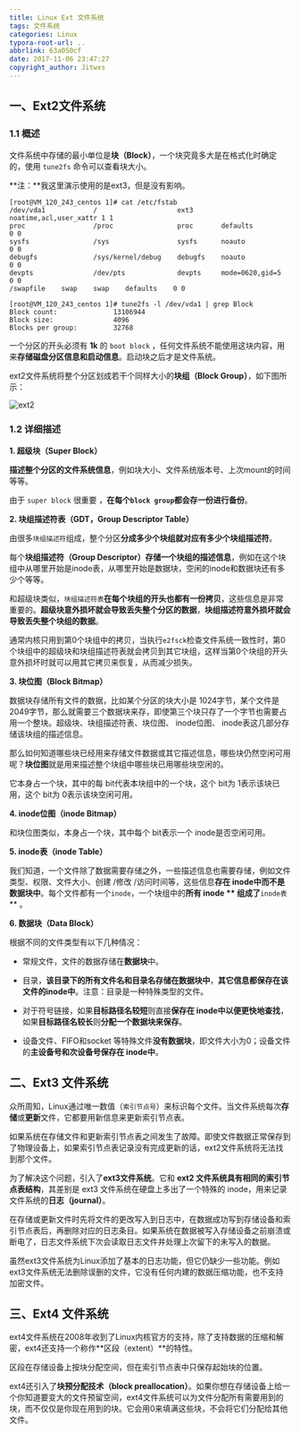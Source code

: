 ```yaml
---
title: Linux Ext 文件系统
tags: 文件系统
categories: Linux
typora-root-url: ..
abbrlink: 63a050cf
date: 2017-11-06 23:47:27
copyright_author: Jitwxs
---
```


## 一、Ext2文件系统

### 1.1 概述

文件系统中存储的最小单位是**块（Block）**，一个块究竟多大是在格式化时确定的，使用 `tune2fs` 命令可以查看块大小。

**注：**我这里演示使用的是ext3，但是没有影响。

```shell
[root@VM_120_243_centos 1]# cat /etc/fstab 
/dev/vda1            /                    ext3       noatime,acl,user_xattr 1 1
proc                 /proc                proc       defaults              0 0
sysfs                /sys                 sysfs      noauto                0 0
debugfs              /sys/kernel/debug    debugfs    noauto                0 0
devpts               /dev/pts             devpts     mode=0620,gid=5       0 0
/swapfile    swap    swap    defaults    0 0
```

```shell
[root@VM_120_243_centos 1]# tune2fs -l /dev/vda1 | grep Block
Block count:              13106944
Block size:               4096
Blocks per group:         32768
```

一个分区的开头必须有 **1k** 的 `boot block` ，任何文件系统不能使用这块内容，用来**存储磁盘分区信息和启动信息**。启动块之后才是文件系统。

ext2文件系统将整个分区划成若干个同样大小的**块组（Block Group）**，如下图所示：

![ext2](/images/posts/20171106231849242.png)

### 1.2 详细描述

**1. 超级块（Super Block）**

**描述整个分区的文件系统信息**，例如块大小、文件系统版本号、上次mount的时间等等。

由于 `super block` 很重要 ，**在每个`block group`都会存一份进行备份**。

**2. 块组描述符表（GDT，Group Descriptor Table）**

由很多`块组描述符`组成，整个分区**分成多少个块组就对应有多少个块组描述符**。

每个**块组描述符（Group Descriptor）**存储一个**块组的描述信息**，例如在这个块组中从哪里开始是inode表，从哪里开始是数据块，空闲的inode和数据块还有多少个等等。

和超级块类似，`块组描述符表`**在每个块组的开头也都有一份拷贝**，这些信息是非常重要的。**超级块意外损坏就会导致丢失整个分区的数据**，**块组描述符意外损坏就会导致丢失整个块组的数据**。

通常内核只用到第0个块组中的拷贝，当执行`e2fsck`检查文件系统一致性时，第0个块组中的超级块和块组描述符表就会拷贝到其它块组，这样当第0个块组的开头意外损坏时就可以用其它拷贝来恢复，从而减少损失。

**3. 块位图（Block Bitmap）**

数据块存储所有文件的数据，比如某个分区的块大小是 1024字节，某个文件是 2049字节，那么就需要三个数据块来存，即使第三个块只存了一个字节也需要占用一个整块。超级块、块组描述符表、块位图、 inode位图、 inode表这几部分存储该块组的描述信息。

那么如何知道哪些块已经用来存储文件数据或其它描述信息，哪些块仍然空闲可用呢？**块位图**就是用来描述整个块组中哪些块已用哪些块空闲的。

它本身占一个块，其中的每 bit代表本块组中的一个块，这个 bit为 1表示该块已用，这个 bit为 0表示该块空闲可用。

**4. inode位图（inode Bitmap）**

和块位图类似，本身占一个块，其中每个 bit表示一个 inode是否空闲可用。

**5. inode表（inode Table）**

我们知道，一个文件除了数据需要存储之外，一些描述信息也需要存储，例如文件类型、权限、文件大小、创建 /修改 /访问时间等，这些信息**存在 inode中而不是数据块中**。每个文件都有一个`inode`，一个块组中的**所有 inode ** 组成了**`inode表`** 。

**6. 数据块（Data Block）**

根据不同的文件类型有以下几种情况：

- 常规文件，文件的数据存储在**数据块**中。

- 目录，**该目录下的所有文件名和目录名存储在数据块中**，**其它信息都保存在该文件的inode中**。注意：目录是一种特殊类型的文件。

- 对于符号链接，如果**目标路径名较短**则直接**保存在 inode中以便更快地查找**，如果**目标路径名较长**则**分配一个数据块来保存**。

- 设备文件、FIFO和socket 等特殊文件**没有数据块**，即文件大小为0；设备文件的**主设备号和次设备号保存在 inode中**。

## 二、Ext3 文件系统

众所周知，Linux通过唯一数值（`索引节点号`）来标识每个文件。当文件系统每次**存储**或**更新**文件，它都要用新信息来更新索引节点表。

如果系统在存储文件和更新索引节点表之间发生了故障。即使文件数据正常保存到了物理设备上，如果索引节点表记录没有完成更新的话，ext2文件系统将无法找到那个文件。

为了解决这个问题，引入了**ext3文件系统**。它和 **ext2 文件系统具有相同的索引节点表结构**，其差别是 ext3 文件系统在硬盘上多出了一个特殊的 inode，用来记录文件系统的**日志（journal）**。

在存储或更新文件时先将文件的更改写入到日志中，在数据成功写到存储设备和索引节点表后，再删除对应的日志条目。如果系统在数据被写入存储设备之前崩溃或断电了，日志文件系统下次会读取日志文件并处理上次留下的未写入的数据。

虽然ext3文件系统为Linux添加了基本的日志功能，但它仍缺少一些功能。例如ext3文件系统无法删除误删的文件，它没有任何内建的数据压缩功能，也不支持加密文件。

## 三、Ext4 文件系统

ext4文件系统在2008年收到了Linux内核官方的支持，除了支持数据的压缩和解密，ext4还支持一个称作**区段（extent）**的特性。

区段在存储设备上按块分配空间，但在索引节点表中只保存起始块的位置。

ext4还引入了**块预分配技术（block preallocation）**。如果你想在存储设备上给一个你知道要变大的文件预留空间，ext4文件系统可以为文件分配所有需要用到的块，而不仅仅是你现在用到的块。它会用0来填满这些块，不会将它们分配给其他文件。
